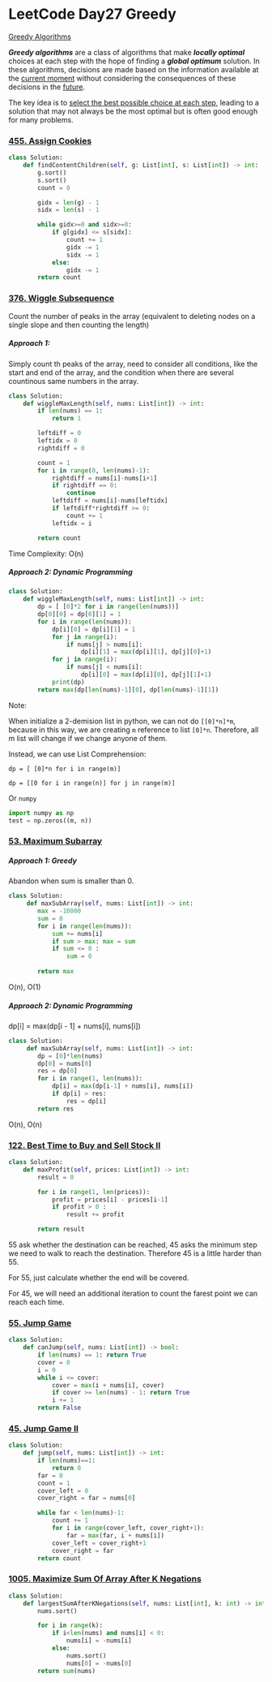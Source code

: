# LeetCode Day27 Greedy



[Greedy Algorithms](https://www.geeksforgeeks.org/greedy-algorithms/)

***Greedy algorithms*** are a class of algorithms that make ***locally optimal*** choices at each step with the hope of finding a ***global optimum*** solution. In these algorithms, decisions are made based on the information available at the <u>current moment</u> without considering the consequences of these decisions in the <u>future</u>. 

The key idea is to <u>select the best possible choice at each step</u>, leading to a solution that may not always be the most optimal but is often good enough for many problems.



### [455. Assign Cookies](https://leetcode.com/problems/assign-cookies/)

```python
class Solution:
    def findContentChildren(self, g: List[int], s: List[int]) -> int:
        g.sort()
        s.sort()
        count = 0

        gidx = len(g) - 1
        sidx = len(s) - 1

        while gidx>=0 and sidx>=0:
            if g[gidx] <= s[sidx]:
                count += 1
                gidx -= 1
                sidx -= 1
            else:
                gidx -= 1
        return count
```



### [376. Wiggle Subsequence](https://leetcode.com/problems/wiggle-subsequence/)

Count the number of peaks in the array (equivalent to deleting nodes on a single slope and then counting the length)

##### Approach 1:

Simply count th peaks of the array, need to consider all conditions, like the start and end of the array, and the condition when there are several countinous same numbers in the array. 

```python
class Solution:
    def wiggleMaxLength(self, nums: List[int]) -> int:
        if len(nums) == 1:
            return 1

        leftdiff = 0
        leftidx = 0
        rightdiff = 0

        count = 1
        for i in range(0, len(nums)-1):
            rightdiff = nums[i]-nums[i+1]
            if rightdiff == 0:
                continue
            leftdiff = nums[i]-nums[leftidx]
            if leftdiff*rightdiff >= 0:
                count += 1
            leftidx = i

        return count
```

Time Complexity: O(n)

##### Approach 2: Dynamic Programming

```python
class Solution:
    def wiggleMaxLength(self, nums: List[int]) -> int:
        dp = [ [0]*2 for i in range(len(nums))]
        dp[0][0] = dp[0][1] = 1
        for i in range(len(nums)):
            dp[i][0] = dp[i][1] = 1
            for j in range(i):
                if nums[j] > nums[i]:
                    dp[i][1] = max(dp[i][1], dp[j][0]+1)
            for j in range(i):
                if nums[j] < nums[i]:
                    dp[i][0] = max(dp[i][0], dp[j][1]+1)
            print(dp)
        return max(dp[len(nums)-1][0], dp[len(nums)-1][1])
```



Note:

When initialize a 2-demision list in python, we can not do `[[0]*n]*m`, because in this way, we are creating `m` reference to list `[0]*n`. Therefore, all m list will change if we change anyone of them.

Instead, we can use List Comprehension:

`dp = [ [0]*n for i in range(m)]`

`dp = [[0 for i in range(n)] for j in range(m)]`

Or `numpy`

```python
import numpy as np
test = np.zeros((m, n))
```



### [53. Maximum Subarray](https://leetcode.com/problems/maximum-subarray/)

##### Approach 1: Greedy

Abandon when sum is smaller than 0.

```python
class Solution:
     def maxSubArray(self, nums: List[int]) -> int:
        max = -10000
        sum = 0
        for i in range(len(nums)):
            sum += nums[i]
            if sum > max: max = sum
            if sum <= 0 :
                sum = 0
            
        return max
```

O(n), O(1)

##### Approach 2: Dynamic Programming

 dp[i] = max(dp[i - 1] + nums[i], nums[i])

```python
class Solution:
     def maxSubArray(self, nums: List[int]) -> int:
        dp = [0]*len(nums)
        dp[0] = nums[0]
        res = dp[0]
        for i in range(1, len(nums)):
            dp[i] = max(dp[i-1] + nums[i], nums[i])
            if dp[i] > res:
                res = dp[i]
        return res
```

O(n), O(n)



### [122. Best Time to Buy and Sell Stock II](https://leetcode.com/problems/best-time-to-buy-and-sell-stock-ii/)

```python
class Solution:
    def maxProfit(self, prices: List[int]) -> int:
        result = 0

        for i in range(1, len(prices)):
            profit = prices[i] - prices[i-1]
            if profit > 0 :
                result += profit

        return result
```



55 ask whether the destination can be reached, 45 asks the minimum step we need to walk to reach the destination. Therefore 45 is a little harder than 55.

For 55, just calculate whether the end will be covered.

For 45, we will need an additional iteration to count the farest point we can reach each time.

### [55. Jump Game](https://leetcode.com/problems/jump-game/)

```python
class Solution:
    def canJump(self, nums: List[int]) -> bool:
        if len(nums) == 1: return True
        cover = 0
        i = 0
        while i <= cover:
            cover = max(i + nums[i], cover)
            if cover >= len(nums) - 1: return True
            i += 1
        return False
```



### [45. Jump Game II](https://leetcode.com/problems/jump-game-ii/)

```python
class Solution:
    def jump(self, nums: List[int]) -> int:
        if len(nums)==1:
            return 0
        far = 0
        count = 1
        cover_left = 0
        cover_right = far = nums[0]

        while far < len(nums)-1:
            count += 1
            for i in range(cover_left, cover_right+1):
                far = max(far, i + nums[i])
            cover_left = cover_right+1
            cover_right = far
        return count
```



### [1005. Maximize Sum Of Array After K Negations](https://leetcode.com/problems/maximize-sum-of-array-after-k-negations/)

```python
class Solution:
    def largestSumAfterKNegations(self, nums: List[int], k: int) -> int:
        nums.sort()

        for i in range(k):
            if i<len(nums) and nums[i] < 0: 
                nums[i] = -nums[i]
            else:
                nums.sort()
                nums[0] = -nums[0]   
        return sum(nums)     
```

